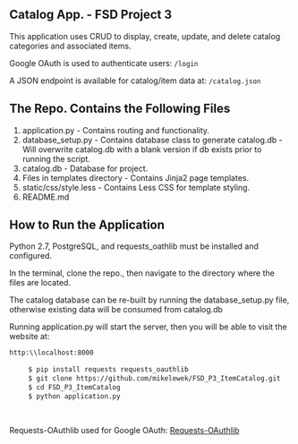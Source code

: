 Catalog App. - FSD Project 3
---------------------------
<p>This application uses CRUD to display, create, update, and delete catalog categories and associated items.</p>
<p>Google OAuth is used to authenticate users: <code>/login</code></p>
<p>A JSON endpoint is available for catalog/item data at: <code>/catalog.json</code></p>

The Repo. Contains the Following Files
-------------------------------------
 1. application.py - Contains routing and functionality.<br>
 2. database_setup.py - Contains database class to generate catalog.db - Will overwrite catalog.db with a blank version if db exists prior to running the script.<br>
 3. catalog.db - Database for project.<br>
 4. Files in templates directory - Contains Jinja2 page templates.<br>
 5. static/css/style.less - Contains Less CSS for template styling.<br>
 6. README.md

How to Run the Application
-------------------------
<p>Python 2.7, PostgreSQL, and requests_oathlib must be installed and configured.</p>
<p>In the terminal, clone the repo., then navigate to the directory where the files are located.</p>
<p>The catalog database can be re-built by running the database_setup.py file, otherwise existing data will be consumed from catalog.db</p>
<p>Running application.py will start the server, then you will be able to visit the website at:</p>
<p><code>http:\\localhost:8000</code></p>

<pre>
    <code>$ pip install requests requests_oauthlib</code>
	<code>$ git clone https://github.com/mikelewek/FSD_P3_ItemCatalog.git</code>
	<code>$ cd FSD_P3_ItemCatalog</code>
	<code>$ python application.py</code>
</pre>

<br>
<p>Requests-OAuthlib used for Google OAuth: <a href="http://requests-oauthlib.readthedocs.org/en/latest/index.html" target="_blank">Requests-OAuthlib</a></p>